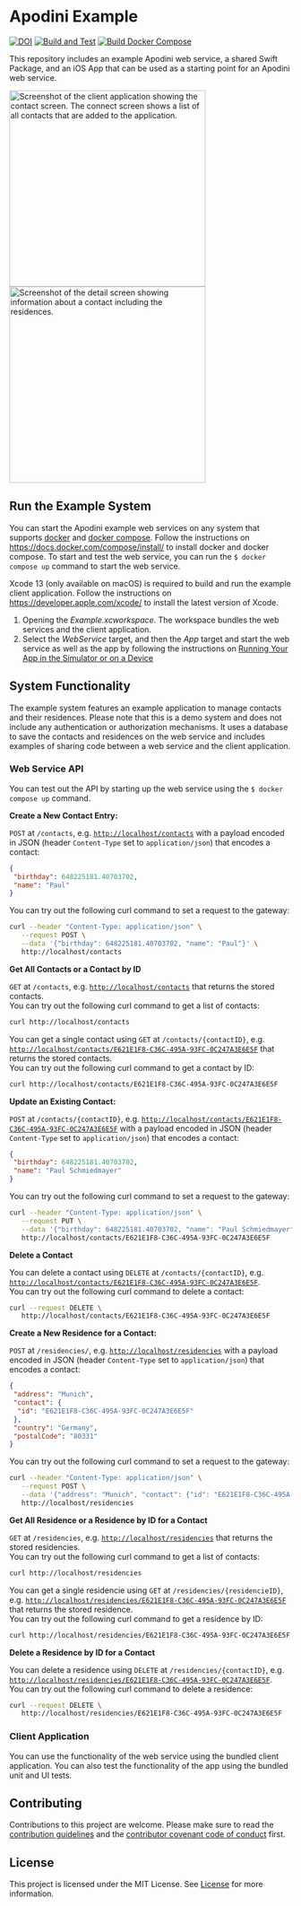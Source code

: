 <!--
                  
This source file is part of the Apodini Example open source project

SPDX-FileCopyrightText: 2018-2021 Paul Schmiedmayer and project authors (see CONTRIBUTORS.md) <paul.schmiedmayer@tum.de>

SPDX-License-Identifier: MIT
             
-->

# Apodini Example

[![DOI](https://zenodo.org/badge/375610092.svg)](https://zenodo.org/badge/latestdoi/375610092)
[![Build and Test](https://github.com/Apodini/ApodiniExample/actions/workflows/build-and-test.yml/badge.svg)](https://github.com/Apodini/ApodiniExample/actions/workflows/build-and-test.yml)
[![Build Docker Compose](https://github.com/Apodini/ApodiniExample/actions/workflows/docker-compose.yml/badge.svg)](https://github.com/Apodini/ApodiniExample/actions/workflows/docker-compose.yml)

This repository includes an example Apodini web service, a shared Swift Package, and an iOS App that can be used as a starting point for an Apodini web service.  

<p float="left">
 <img width="350" alt="Screenshot of the client application showing the contact screen. The connect screen shows a list of all contacts that are added to the application." src="https://user-images.githubusercontent.com/28656495/126041554-4f3064f0-4114-43a7-b235-af24950729b3.png">
 <img width="350" alt="Screenshot of the detail screen showing information about a contact including the residences." src="https://user-images.githubusercontent.com/28656495/126041557-d43004d8-7b9c-493d-b079-af1b925873e2.png">
</p>

## Run the Example System

You can start the Apodini example web services on any system that supports [docker](https://www.docker.com) and [docker compose](https://docs.docker.com/compose/). Follow the instructions on https://docs.docker.com/compose/install/ to install docker and docker compose.
To start and test the web service, you can run the `$ docker compose up` command to start the web service. 

Xcode 13 (only available on macOS) is required to build and run the example client application. Follow the instructions on https://developer.apple.com/xcode/ to install the latest version of Xcode.

1. Opening the *Example.xcworkspace*. The workspace bundles the web services and the client application.
2. Select the *WebService* target, and then the *App* target and start the web service as well as the app by following the instructions on [Running Your App in the Simulator or on a Device](https://developer.apple.com/documentation/xcode/running-your-app-in-the-simulator-or-on-a-device)

## System Functionality

The example system features an example application to manage contacts and their residences.
Please note that this is a demo system and does not include any authentication or authorization mechanisms.
It uses a database to save the contacts and residences on the web service and includes examples of sharing code between a web service and the client application.

### Web Service API

You can test out the API by starting up the web service using the `$ docker compose up` command.

**Create a New Contact Entry:**

`POST` at `/contacts`, e.g. [`http://localhost/contacts`](http://localhost/contacts) with a payload encoded in JSON (header `Content-Type` set to `application/json`) that encodes a contact:
```json
{
 "birthday": 648225181.40703702,
 "name": "Paul"
}
```  
You can try out the following curl command to set a request to the gateway:
```bash
curl --header "Content-Type: application/json" \
   --request POST \
   --data '{"birthday": 648225181.40703702, "name": "Paul"}' \
   http://localhost/contacts
```

**Get All Contacts or a Contact by ID**

`GET` at `/contacts`, e.g. [`http://localhost/contacts`](http://localhost/contacts) that returns the stored contacts.  
You can try out the following curl command to get a list of contacts:
```bash
curl http://localhost/contacts
```

You can get a single contact using `GET` at `/contacts/{contactID}`, e.g. [`http://localhost/contacts/E621E1F8-C36C-495A-93FC-0C247A3E6E5F`](http://localhost/contacts/E621E1F8-C36C-495A-93FC-0C247A3E6E5F) that returns the stored contacts.  
You can try out the following curl command to get a contact by ID:
```bash
curl http://localhost/contacts/E621E1F8-C36C-495A-93FC-0C247A3E6E5F
```

**Update an Existing Contact:**

`POST` at `/contacts/{contactID}`, e.g. [`http://localhost/contacts/E621E1F8-C36C-495A-93FC-0C247A3E6E5F`](http://localhost/contacts/E621E1F8-C36C-495A-93FC-0C247A3E6E5F) with a payload encoded in JSON (header `Content-Type` set to `application/json`) that encodes a contact:
```json
{
 "birthday": 648225181.40703702,
 "name": "Paul Schmiedmayer"
}
```  
You can try out the following curl command to set a request to the gateway:
```bash
curl --header "Content-Type: application/json" \
   --request PUT \
   --data '{"birthday": 648225181.40703702, "name": "Paul Schmiedmayer"}' \
   http://localhost/contacts/E621E1F8-C36C-495A-93FC-0C247A3E6E5F
```

**Delete a Contact**

You can delete a contact using `DELETE` at `/contacts/{contactID}`, e.g. [`http://localhost/contacts/E621E1F8-C36C-495A-93FC-0C247A3E6E5F`](http://localhost/contacts/E621E1F8-C36C-495A-93FC-0C247A3E6E5F).  
You can try out the following curl command to delete a contact:
```bash
curl --request DELETE \
   http://localhost/contacts/E621E1F8-C36C-495A-93FC-0C247A3E6E5F
```

**Create a New Residence for a Contact:**

`POST` at `/residencies/`, e.g. [`http://localhost/residencies`](http://localhost/residencies) with a payload encoded in JSON (header `Content-Type` set to `application/json`) that encodes a contact:
```json
{
 "address": "Munich",
 "contact": {
  "id": "E621E1F8-C36C-495A-93FC-0C247A3E6E5F"
 },
 "country": "Germany",
 "postalCode": "80331"
}
```  
You can try out the following curl command to set a request to the gateway:
```bash
curl --header "Content-Type: application/json" \
   --request POST \
   --data '{"address": "Munich", "contact": {"id": "E621E1F8-C36C-495A-93FC-0C247A3E6E5F"}, "country": "Germany", "postalCode": "80331"}' \
   http://localhost/residencies
```

**Get All Residence or a Residence by ID for a Contact**

`GET` at `/residencies`, e.g. [`http://localhost/residencies`](http://localhost/residencies) that returns the stored residencies.  
You can try out the following curl command to get a list of contacts:
```bash
curl http://localhost/residencies
```

You can get a single residencie using `GET` at `/residencies/{residencieID}`, e.g. [`http://localhost/residencies/E621E1F8-C36C-495A-93FC-0C247A3E6E5F`](http://localhost/residencies/E621E1F8-C36C-495A-93FC-0C247A3E6E5F) that returns the stored residence.  
You can try out the following curl command to get a residence by ID:
```bash
curl http://localhost/residencies/E621E1F8-C36C-495A-93FC-0C247A3E6E5F
```

**Delete a Residence by ID for a Contact**

You can delete a residence using `DELETE` at `/residencies/{contactID}`, e.g. [`http://localhost/residencies/E621E1F8-C36C-495A-93FC-0C247A3E6E5F`](http://localhost/residencies/E621E1F8-C36C-495A-93FC-0C247A3E6E5F).  
You can try out the following curl command to delete a residence:
```bash
curl --request DELETE \
   http://localhost/residencies/E621E1F8-C36C-495A-93FC-0C247A3E6E5F
```

### Client Application

You can use the functionality of the web service using the bundled client application. You can also test the functionality of the app using the bundled unit and UI tests.

## Contributing
Contributions to this project are welcome. Please make sure to read the [contribution guidelines](https://github.com/Apodini/.github/blob/main/CONTRIBUTING.md) and the [contributor covenant code of conduct](https://github.com/Apodini/.github/blob/main/CODE_OF_CONDUCT.md) first.

## License
This project is licensed under the MIT License. See [License](https://github.com/Apodini/ApodiniExample/blob/develop/LICENSE) for more information.
